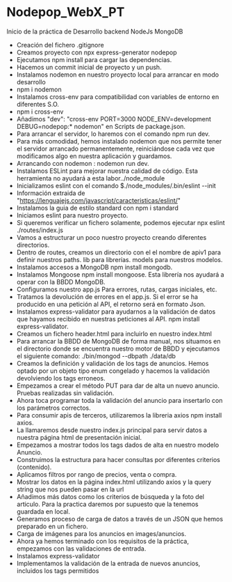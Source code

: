 # Nodepop_WebX_PT

Inicio de la práctica de Desarrollo backend NodeJs MongoDB

- Creación del fichero .gitignore
- Creamos proyecto con npx express-generator nodepop
- Ejecutamos npm install para cargar las dependencias.
- Hacemos un commit inicial de proyecto y un push.
- Instalamos nodemon en nuestro proyecto local para arrancar en modo desarrollo
- npm i nodemon
- Instalamos cross-env para compatibilidad con variables de entorno en diferentes S.O.
- npm i cross-env
- Añadimos "dev": "cross-env PORT=3000 NODE_ENV=development DEBUG=nodepop:* nodemon" en Scripts de package.json.
- Para arrancar el servidor, lo haremos con el comando npm run dev.
- Para más comodidad, hemos instalado nodemon que nos permite tener el servidor arrancado permanentemente, reiniciándose cada vez que modificamos algo en nuestra aplicación y guardamos.
- Arrancando con nodemon : nodemon run dev.
- Instalamos ESLint para mejorar nuestra calidad de código. Esta herramienta no ayudará a esta labor../node_module
- Inicializamos eslint con el comando $./node_modules/.bin/eslint --init
- Información extraida de "https://lenguajejs.com/javascript/caracteristicas/eslint/"
- Instalamos la guia de estilo standard con  npm i standard
- Iniciamos eslint para nuestro proyecto.
- Si queremos verificar un fichero solamente, podemos ejecutar npx eslint ./routes/index.js
- Vamos a estructurar un poco nuestro proyecto creando diferentes directorios.
- Dentro de routes, creamos un directorio con el el nombre de apiv1 para definir nuestros paths. lib para librerías. models para nuestros modelos.
- Instalamos accesos a MongoDB npm install mongodb.
- Instalamos Mongoose npm install mongoose. Esta librería nos ayudará a operar con la BBDD MongoDB.
- Configuramos nuestro app.js Para errores, rutas, cargas iniciales, etc.
- Tratamos la devolución de errores en el app.js. Si el error se ha producido en una petición al API, el retorno será en formato Json.
- Instalamos express-validator para ayudarnos a la validación de datos que hayamos recibido en nuestras peticiones al API. npm install express-validator.
- Creamos un fichero header.html para incluirlo en nuestro index.html
- Para arrancar la BBDD de MongoDB de forma manual, nos situamos en el directorio donde se encuentra nuestro motor de BBDD y ejecutamos el siguiente comando: ./bin/mongod --dbpath ./data/db
- Creamos la definición y validación de los tags de anuncios. Hemos optado por un objeto tipo enum congelado y hacemos la validación devolviendo los tags erroneos.
- Empezamos a crear el método PUT para dar de alta un nuevo anuncio. Pruebas realizadas sin validación.
- Ahora toca programar toda la validación del anuncio para insertarlo con los parámetros correctos.
- Para consumir apis de terceros, utilizaremos la libreria axios npm install axios.
- La llamaremos desde nuestro index.js principal para servir datos a nuestra página html de presentación inicial.
- Empezamos a mostrar todos los tags dados de alta en nuestro modelo Anuncio.
- Construimos la estructura para hacer consultas por diferentes criterios (contenido).
- Aplicamos filtros por rango de precios, venta o compra.
- Mostrar los datos en la página index.html utilizando axios y la query string que nos pueden pasar en la url
- Añadimos más datos como los criterios de búsqueda y la foto del articulo. Para la practica daremos por supuesto que la tenemos guardada en local.
- Generamos proceso de carga de datos a través de un JSON que hemos preparado en un fichero.
- Carga de imágenes para los anuncios en images/anuncios.
- Ahora ya hemos terminado con los requisitos de la práctica, empezamos con las validaciones de entrada.
- Instalamos express-validator
- Implementamos la validación de la entrada de nuevos anuncios, incluidos los tags permitidos





